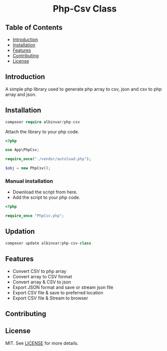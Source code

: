 <h1 align="center"> Php-Csv Class </h1> 


## Table of Contents

- [Introduction](#introduction)
- [Installation](#installation)
- [Features](#features)
- [Contributing](#contributing)
- [License](#license)

## Introduction

A simple php library used to generate php array to csv, json and csv to php array and json.

## Installation

```php
composer require albinvar/php-csv
```

Attach the library to your php code.

```php
<?php

use App\PhpCsv;

require_once("./vendor/autoload.php");

$obj = new PhpCsv();

```

### Manual installation

- Download the script from here.
- Add the script to your php code.

```php
<?php

require_once "PhpCsv.php";

```

## Updation

```php
composer update albinvar/php-csv-class
```

## Features

- Convert CSV to php array
- Convert array to CSV format
- Convert array & CSV to json
- Export JSON format and save or stream json file
- Export CSV file & save to preferred location
- Export CSV file & Stream to browser

## Contributing

## License
MIT. See [LICENSE](LICENSE) for more details.

